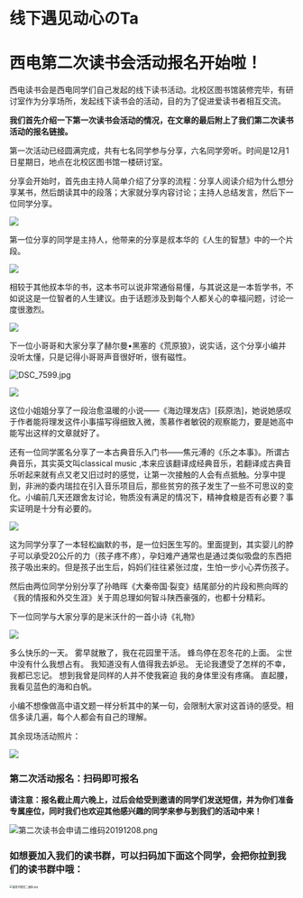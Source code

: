 

# 线下遇见动心のTa

# 西电第二次读书会活动报名开始啦！

西电读书会是西电同学们自己发起的线下读书活动。北校区图书馆装修完毕，有研讨室作为分享场所，发起线下读书会的活动，目的为了促进爱读书者相互交流。

**我们首先介绍一下第一次读书会活动的情况，在文章的最后附上了我们第二次读书活动的报名链接。**

第一次活动已经圆满完成，共有七名同学参与分享，六名同学旁听。时间是12月1日星期日，地点在北校区图书馆一楼研讨室。

分享会开始时，首先由主持人简单介绍了分享的流程：分享人阅读介绍为什么想分享某书，然后朗读其中的段落；大家就分享内容讨论；主持人总结发言，然后下一位同学分享。

![](http://ww1.sinaimg.cn/large/006ZwIoWly1g9ndkbaxqvj34mo3347wi.jpg)

第一位分享的同学是主持人，他带来的分享是叔本华的《人生的智慧》中的一个片段。

![](http://ww1.sinaimg.cn/large/006ZwIoWly1g9ndfc61dkj34mo3341ky.jpg)

相较于其他叔本华的书，这本书可以说非常通俗易懂，与其说这是一本哲学书，不如说这是一位智者的人生建议。由于话题涉及到每个人都关心的幸福问题，讨论一度很激烈。

![](http://ww1.sinaimg.cn/large/006ZwIoWly1g9ndl13wk1j34mo334b2b.jpg)

下一位小哥哥和大家分享了赫尔曼•黑塞的《荒原狼》，说实话，这个分享小编并没听太懂，只是记得小哥哥声音很好听，很有磁性。



![DSC_7599.jpg](http://ww1.sinaimg.cn/large/006ZwIoWly1g9ndlig3g2j34mo334u0y.jpg)

![](http://ww1.sinaimg.cn/large/006ZwIoWly1g9ndl8oemnj34mo334hdu.jpg)

这位小姐姐分享了一段治愈温暖的小说——《海边理发店》[荻原浩]，她说她感叹于作者能将理发这件小事描写得细致入微，羡慕作者敏锐的观察能力，要是她高中能写出这样的文章就好了。

还有一位同学匿名分享了一本古典音乐入门书——焦元溥的《乐之本事》。所谓古典音乐，其实英文叫classical music ,本来应该翻译成经典音乐，若翻译成古典音乐听起来就有点又老又旧过时的感觉，让第一次接触的人会有点抵触。分享中提到，非洲的委内瑞拉在引入音乐项目后，那些贫穷的孩子发生了一些不可思议的变化。小编前几天还跟舍友讨论，物质没有满足的情况下，精神食粮是否有必要？事实证明是十分有必要的。

![](http://ww1.sinaimg.cn/large/006ZwIoWly1g9ndfuc5hcj33pd2rhb2a.jpg)

这为同学分享了一本轻松幽默的书，是一位妇医生写的。里面提到，其实婴儿的脖子可以承受20公斤的力（孩子疼不疼），孕妇难产通常也是通过类似吸盘的东西把孩子吸出来的。但是孩子出生后，妈妈们往往紧张过度，生怕一步小心弄伤孩子。

然后由两位同学分别分享了孙皓晖《大秦帝国·裂变》结尾部分的片段和熊向晖的《我的情报和外交生涯》关于周总理如何智斗陕西豪强的，也都十分精彩。

下一位同学与大家分享的是米沃什的一首小诗《礼物》

![](http://ww1.sinaimg.cn/large/006ZwIoWly1g9ndd8zkr5j34mo334kjm.jpg)

多么快乐的一天。
雾早就散了，我在花园里干活。
蜂鸟停在忍冬花的上面。
尘世中没有什么我想占有。
我知道没有人值得我去妒忌。
无论我遭受了怎样的不幸，
我都已忘记。
想到我曾是同样的人并不使我窘迫
我的身体里没有疼痛。
直起腰，我看见蓝色的海和白帆。

小编不想像做高中语文题一样分析其中的某一句，会限制大家对这首诗的感受。相信多读几遍，每个人都会有自己的理解。

其余现场活动照片：

![](http://ww1.sinaimg.cn/large/006ZwIoWly1g9ndkql9avj34mo334npe.jpg)

### 第二次活动报名：扫码即可报名

**请注意：报名截止周六晚上，过后会给受到邀请的同学们发送短信，并为你们准备专属座位，同时我们也欢迎其他感兴趣的同学来参与到我们的活动中来！**

![第二次读书会申请二维码20191208.png](http://ww1.sinaimg.cn/large/006ZwIoWly1g9nea4gw27j303c03c0sl.jpg)

### **如想要加入我们的读书群，可以扫码加下面这个同学，会把你拉到我们的读书群中哦：**

<img src="http://ww1.sinaimg.cn/large/006ZwIoWly1g9nec693zcj30o30o00v6.jpg" alt="梁思宇微信二维码.jpg" style="zoom: 33%;" />


